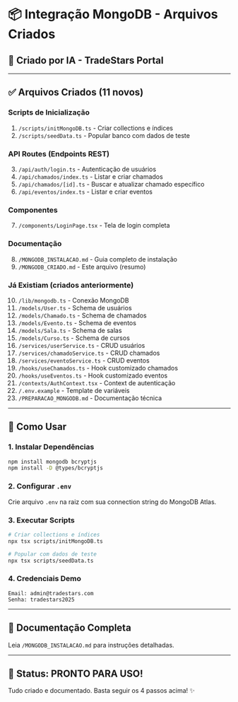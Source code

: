 # 📦 Integração MongoDB - Arquivos Criados

## 🎯 Criado por IA - TradeStars Portal

---

## ✅ Arquivos Criados (11 novos)

### **Scripts de Inicialização**
1. `/scripts/initMongoDB.ts` - Criar collections e índices
2. `/scripts/seedData.ts` - Popular banco com dados de teste

### **API Routes (Endpoints REST)**
3. `/api/auth/login.ts` - Autenticação de usuários
4. `/api/chamados/index.ts` - Listar e criar chamados
5. `/api/chamados/[id].ts` - Buscar e atualizar chamado específico
6. `/api/eventos/index.ts` - Listar e criar eventos

### **Componentes**
7. `/components/LoginPage.tsx` - Tela de login completa

### **Documentação**
8. `/MONGODB_INSTALACAO.md` - Guia completo de instalação
9. `/MONGODB_CRIADO.md` - Este arquivo (resumo)

### **Já Existiam (criados anteriormente)**
10. `/lib/mongodb.ts` - Conexão MongoDB
11. `/models/User.ts` - Schema de usuários
12. `/models/Chamado.ts` - Schema de chamados
13. `/models/Evento.ts` - Schema de eventos
14. `/models/Sala.ts` - Schema de salas
15. `/models/Curso.ts` - Schema de cursos
16. `/services/userService.ts` - CRUD usuários
17. `/services/chamadoService.ts` - CRUD chamados
18. `/services/eventoService.ts` - CRUD eventos
19. `/hooks/useChamados.ts` - Hook customizado chamados
20. `/hooks/useEventos.ts` - Hook customizado eventos
21. `/contexts/AuthContext.tsx` - Context de autenticação
22. `/.env.example` - Template de variáveis
23. `/PREPARACAO_MONGODB.md` - Documentação técnica

---

## 🚀 Como Usar

### **1. Instalar Dependências**
```bash
npm install mongodb bcryptjs
npm install -D @types/bcryptjs
```

### **2. Configurar `.env`**
Crie arquivo `.env` na raiz com sua connection string do MongoDB Atlas.

### **3. Executar Scripts**
```bash
# Criar collections e índices
npx tsx scripts/initMongoDB.ts

# Popular com dados de teste
npx tsx scripts/seedData.ts
```

### **4. Credenciais Demo**
```
Email: admin@tradestars.com
Senha: tradestars2025
```

---

## 📖 Documentação Completa

Leia `/MONGODB_INSTALACAO.md` para instruções detalhadas.

---

## 🎉 Status: PRONTO PARA USO!

Tudo criado e documentado. Basta seguir os 4 passos acima! ✨
